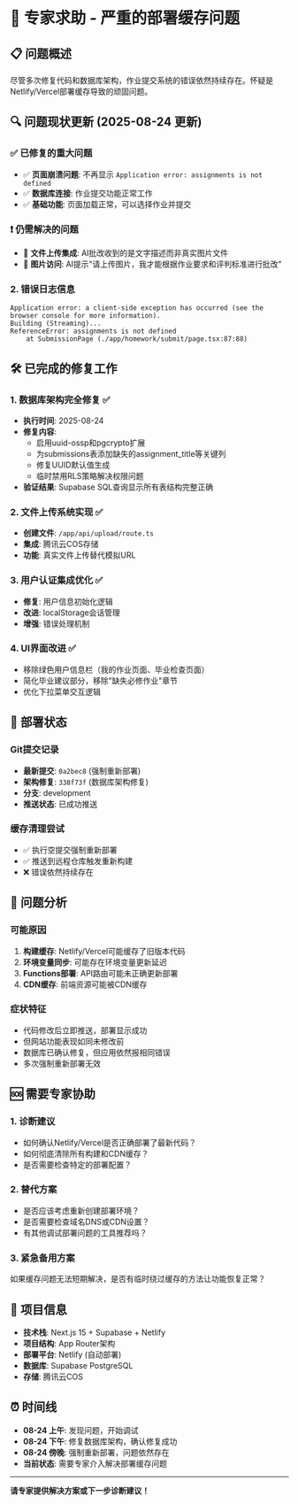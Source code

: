 # 🚨 专家求助 - 严重的部署缓存问题

## 📋 问题概述

尽管多次修复代码和数据库架构，作业提交系统的错误依然持续存在。怀疑是Netlify/Vercel部署缓存导致的顽固问题。

## 🔍 问题现状更新 (2025-08-24 更新)

### ✅ 已修复的重大问题
- ✅ **页面崩溃问题**: 不再显示 `Application error: assignments is not defined`
- ✅ **数据库连接**: 作业提交功能正常工作
- ✅ **基础功能**: 页面加载正常，可以选择作业并提交

### ❗ 仍需解决的问题
- 🔧 **文件上传集成**: AI批改收到的是文字描述而非真实图片文件
- 🔧 **图片访问**: AI提示"请上传图片，我才能根据作业要求和评判标准进行批改"

### 2. 错误日志信息
```
Application error: a client-side exception has occurred (see the browser console for more information).
Building (Streaming)...
ReferenceError: assignments is not defined
    at SubmissionPage (./app/homework/submit/page.tsx:87:88)
```

## 🛠️ 已完成的修复工作

### 1. 数据库架构完全修复 ✅
- **执行时间**: 2025-08-24
- **修复内容**: 
  - 启用uuid-ossp和pgcrypto扩展
  - 为submissions表添加缺失的assignment_title等关键列
  - 修复UUID默认值生成
  - 临时禁用RLS策略解决权限问题
- **验证结果**: Supabase SQL查询显示所有表结构完整正确

### 2. 文件上传系统实现 ✅
- **创建文件**: `/app/api/upload/route.ts`
- **集成**: 腾讯云COS存储
- **功能**: 真实文件上传替代模拟URL

### 3. 用户认证集成优化 ✅
- **修复**: 用户信息初始化逻辑
- **改进**: localStorage会话管理
- **增强**: 错误处理机制

### 4. UI界面改进 ✅
- 移除绿色用户信息栏（我的作业页面、毕业检查页面）
- 简化毕业建议部分，移除"缺失必修作业"章节
- 优化下拉菜单交互逻辑

## 🔄 部署状态

### Git提交记录
- **最新提交**: `0a2bec8` (强制重新部署)
- **架构修复**: `338f73f` (数据库架构修复)
- **分支**: development
- **推送状态**: 已成功推送

### 缓存清理尝试
- ✅ 执行空提交强制重新部署
- ✅ 推送到远程仓库触发重新构建
- ❌ 错误依然持续存在

## 🤔 问题分析

### 可能原因
1. **构建缓存**: Netlify/Vercel可能缓存了旧版本代码
2. **环境变量同步**: 可能存在环境变量更新延迟
3. **Functions部署**: API路由可能未正确更新部署
4. **CDN缓存**: 前端资源可能被CDN缓存

### 症状特征
- 代码修改后立即推送，部署显示成功
- 但网站功能表现如同未修改前
- 数据库已确认修复，但应用依然报相同错误
- 多次强制重新部署无效

## 🆘 需要专家协助

### 1. 诊断建议
- 如何确认Netlify/Vercel是否正确部署了最新代码？
- 如何彻底清除所有构建和CDN缓存？
- 是否需要检查特定的部署配置？

### 2. 替代方案
- 是否应该考虑重新创建部署环境？
- 是否需要检查域名DNS或CDN设置？
- 有其他调试部署问题的工具推荐吗？

### 3. 紧急备用方案
如果缓存问题无法短期解决，是否有临时绕过缓存的方法让功能恢复正常？

## 📂 项目信息

- **技术栈**: Next.js 15 + Supabase + Netlify
- **项目结构**: App Router架构
- **部署平台**: Netlify (自动部署)
- **数据库**: Supabase PostgreSQL
- **存储**: 腾讯云COS

## ⏰ 时间线

- **08-24 上午**: 发现问题，开始调试
- **08-24 下午**: 修复数据库架构，确认修复成功
- **08-24 傍晚**: 强制重新部署，问题依然存在
- **当前状态**: 需要专家介入解决部署缓存问题

---

**请专家提供解决方案或下一步诊断建议！**